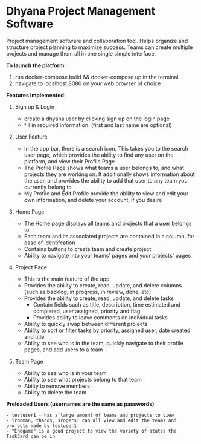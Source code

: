 # Dhyana Project Management Software

Project management software and collaboration tool. Helps organize and
structure project planning to maximize success. Teams can create multiple
projects and manage them all in one single simple interface.

**To launch the platform:**

1. run docker-compose build && docker-compose up in the terminal
2. navigate to localhost:8080 on your web browser of choice

**Features implemented:**

1. Sign up & Login

   - create a dhyana user by clicking sign up on the login page
   - fill in required information. (first and last name are optional)

2. User Feature

   - In the app bar, there is a search icon. This takes you to the search user page, which provides the ability to find any user on the platform, and view their Profile Page
   - The Profile Page shows what teams a user belongs to, and what projects they are working on. It additionally shows information about the user, and provides the ability to add that user to any team you currently belong to
   - My Profile and Edit Profile provide the ability to view and edit your own information, and delete your account, if you desire

3. Home Page

   - The Home page displays all teams and projects that a user belongs to
   - Each team and its associated projects are contained in a column, for ease of identifcation
   - Contains buttons to create team and create project
   - Ability to navigate into your teams' pages and your projects' pages

4. Project Page

   - This is the main feature of the app
   - Provides the ability to create, read, update, and delete columns (such as backlog, in progress, in review, done, etc)
   - Provides the ability to create, read, update, and delete tasks
     - Contain fields such as title, description, time estimated and completed, user assigned, priority and flag
     - Provides ability to leave comments on individual tasks
   - Ability to quickly swap between different projects
   - Ability to sort or filter tasks by priority, assigned user, date created and title
   - Ability to see who is in the team, quickly navigate to their profile pages, and add users to a team

5. Team Page

   - Ability to see who is in your team
   - Ability to see what projects belong to that team
   - Abiity to remove members
   - Ability to delete the team

**Preloaded Users (usernames are the same as passwords)**

    - testuser1 - has a large amount of teams and projects to view
    - ironman, thanos, srogers: can all view and edit the teams and projects made by testuser1
    - "Endgame" is a good project to view the variety of states the TaskCard can be in
